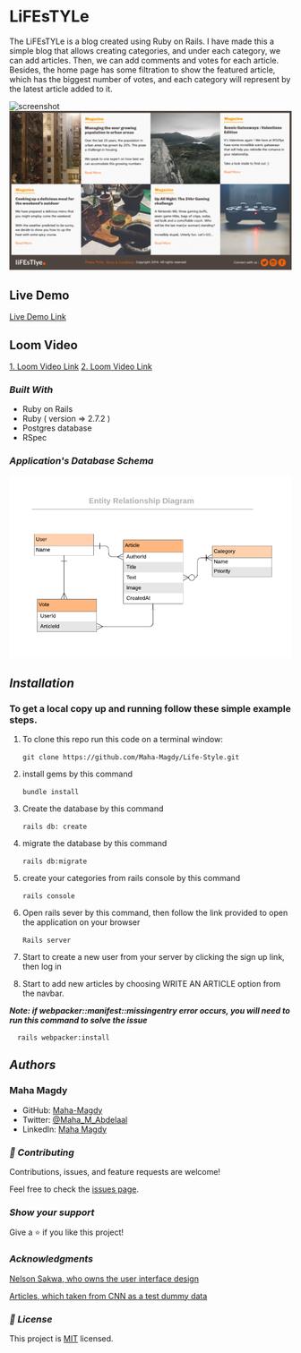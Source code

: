 # LiFEsTYLe

The LiFEsTYLe is a blog created using Ruby on Rails. I have made this a simple blog that allows creating categories, and under each category, we can add articles. Then, we can add comments and votes for each article. Besides, the home page has some filtration to show the featured article, which has the biggest number of votes, and each category will represent by the latest article added to it.

![screenshot](app/assets/images/Screen_Shot_2020-01-29_at_21.51.19.png)
![screenshot](app/assets/images/Screen_Shot_2020-01-29_at_21.51.52.png)

## Live Demo

[Live Demo Link]( https://limitless-plains-70795.herokuapp.com/ )

## Loom Video
[1. Loom Video Link](https://www.loom.com/share/3fce9bd09bfd48e9baecb70d3602a35d)
[2. Loom Video Link](https://www.loom.com/share/6e49df5a567545fcbed90cd8cceada9f)

### **_Built With_** 

- Ruby on Rails
- Ruby ( version => 2.7.2 )
- Postgres database
- RSpec

### **_Application's Database Schema_** 
![screenshot](app/assets/images/ERD__articles.png)

## **_Installation_** 

### To get a local copy up and running follow these simple example steps.

   1. To clone this repo run this code on a terminal window: 

      ```git clone https://github.com/Maha-Magdy/Life-Style.git```

   2. install gems by this command

      ```bundle install```

   3. Create the database by this command

      ```rails db: create```

   4. migrate the database by this command

      ```rails db:migrate```

   5. create your categories from rails console by this command

      ```rails console```

   6. Open rails sever by this command, then follow the link provided to open the application on your browser

      ```Rails server```

   7. Start to create a new user from your server by clicking the sign up link, then log in

   8. Start to add new articles by choosing WRITE AN ARTICLE option from the navbar.


**_Note: if webpacker::manifest::missingentry error occurs, you will need to run this command to solve the issue_** 

      rails webpacker:install

## **_Authors_**

### Maha Magdy 

- GitHub: [Maha-Magdy](https://github.com/Maha-Magdy)
- Twitter: [@Maha_M_Abdelaal](https://twitter.com/Maha_M_Abdelaal)
- LinkedIn: [Maha Magdy](https://www.linkedin.com/in/maha-magdy-abdelaal/)

### **_🤝 Contributing_** 

Contributions, issues, and feature requests are welcome!

Feel free to check the [issues page]( https://github.com/Maha-Magdy/Life-Style/issues ).

### **_Show your support_** 

Give a ⭐️ if you like this project!

### **_Acknowledgments_** 
[Nelson Sakwa, who owns the user interface design](https://www.behance.net/gallery/14554909/liFEsTlye-Mobile-version)

[Articles, which taken from CNN as a test dummy data](https://edition.cnn.com/)
### **_📝 License_** 

This project is [MIT](./LICENSE) licensed.
